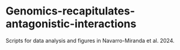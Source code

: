 # Genomics-recapitulates-antagonistic-interactions

Scripts for data analysis and figures in Navarro-Miranda et al. 2024.
